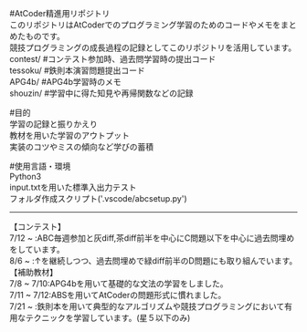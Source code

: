 #AtCoder精進用リポジトリ  
このリポジトリはAtCoderでのプログラミング学習のためのコードやメモをまとめたものです。  
競技プログラミングの成長過程の記録としてこのリポジトリを活用しています。  
contest/ #コンテスト参加時、過去問学習時の提出コード  
tessoku/ #鉄則本演習問題提出コード  
APG4b/ #APG4b学習時のメモ  
shouzin/ #学習中に得た知見や再帰関数などの記録  

#目的  
学習の記録と振りかえり  
教材を用いた学習のアウトプット  
実装のコツやミスの傾向など学びの蓄積  

#使用言語・環境  
Python3  
input.txtを用いた標準入出力テスト  
フォルダ作成スクリプト('.vscode/abcsetup.py')  

----------  
【コンテスト】  
7/12 ~ :ABC毎週参加と灰diff,茶diff前半を中心にC問題以下を中心に過去問埋めをしています。  
8/6 ~ :↑を継続しつつ、過去問埋めで緑diff前半のD問題にも取り組んでいます。    
【補助教材】  
7/8 ~ 7/10:APG4bを用いて基礎的な文法の学習をしました。  
7/11 ~ 7/12:ABSを用いてAtCoderの問題形式に慣れました。  
7/21 ~ :鉄則本を用いて典型的なアルゴリズムや競技プログラミングにおいて有用なテクニックを学習しています。(星５以下のみ)  